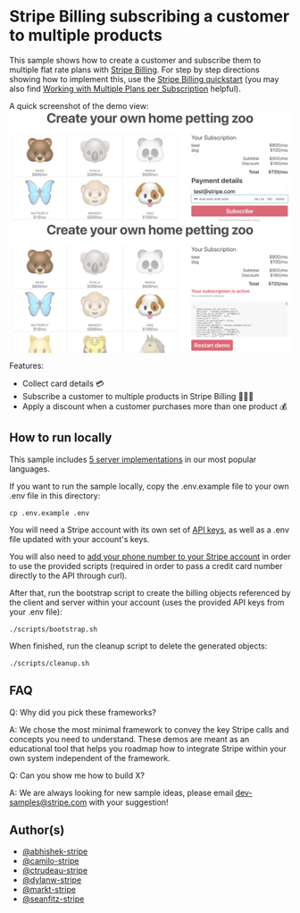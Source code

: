 # Stripe Billing subscribing a customer to multiple products

This sample shows how to create a customer and subscribe them to multiple flat rate plans with
[Stripe Billing](https://stripe.com/billing). For step by step directions showing how to
implement this, use the [Stripe Billing quickstart](https://stripe.com/docs/billing/quickstart) (you may also find [Working with Multiple Plans per Subscription](https://stripe.com/docs/billing/subscriptions/multiplan) helpful).

A quick screenshot of the demo view:
<img src="./ui-before-purchase.png" alt="Sample UI to purchase a subscription consisting of multiple plans" align="center">
<img src="./ui-after-purchase.png" alt="Sample UI after a successful purchase" align="center">

Features:

- Collect card details 💳
- Subscribe a customer to multiple products in Stripe Billing 🦁🐯🐻
- Apply a discount when a customer purchases more than one product 💰

## How to run locally

This sample includes [5 server implementations](server/README.md) in our most popular languages. 

If you want to run the sample locally, copy the .env.example file to your own .env file in this directory: 

```
cp .env.example .env
```

You will need a Stripe account with its own set of [API keys](https://stripe.com/docs/development#api-keys), as well as a .env file updated with your account's keys.

You will also need to [add your phone number to your Stripe account](https://dashboard.stripe.com/phone-verification) in order to use the provided scripts (required in order to pass a credit card number directly to the API through curl).

After that, run the bootstrap script to create the billing objects referenced by the client and server within your account (uses the provided API keys from your .env file):

```
./scripts/bootstrap.sh
```

When finished, run the cleanup script to delete the generated objects:

```
./scripts/cleanup.sh
```

## FAQ

Q: Why did you pick these frameworks?

A: We chose the most minimal framework to convey the key Stripe calls and concepts you need to understand. These demos are meant as an educational tool that helps you roadmap how to integrate Stripe within your own system independent of the framework.

Q: Can you show me how to build X?

A: We are always looking for new sample ideas, please email dev-samples@stripe.com with your suggestion!

## Author(s)

- [@abhishek-stripe](https://github.com/abhishek-stripe)
- [@camilo-stripe](https://github.com/camilo-stripe)
- [@ctrudeau-stripe](https://twitter.com/trudeaucj)
- [@dylanw-stripe](https://github.com/dylanw-stripe)
- [@markt-stripe](https://github.com/markt-stripe)
- [@seanfitz-stripe](https://github.com/seanfitz-stripe)

